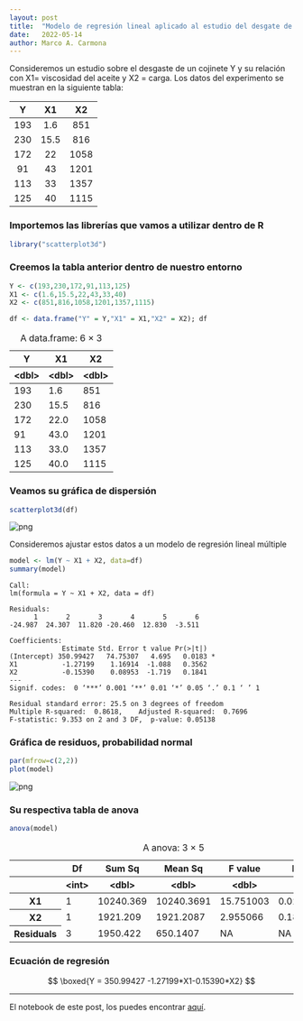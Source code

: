 ```yaml
---
layout: post
title:  "Modelo de regresión lineal aplicado al estudio del desgate de un cojineta dada su relación con la viscosidad del aceite y la carga"
date:   2022-05-14
author: Marco A. Carmona
---
```


Consideremos un estudio sobre el desgaste de un cojinete Y y su relación con X1= viscosidad del aceite y X2 = carga. Los datos del experimento se muestran en la siguiente tabla: 

|Y|X1|X2|
|:----:|:----:|:----:|
|193 | 1.6 | 851 |
|230 | 15.5 | 816 |
|172 | 22 | 1058 |
|91  |43 | 1201 |
|113 | 33 | 1357 |
|125|  40 | 1115 |

### Importemos las librerías que vamos a utilizar dentro de R


```R
library("scatterplot3d")
```

### Creemos la tabla anterior dentro de nuestro entorno


```R
Y <- c(193,230,172,91,113,125)
X1 <- c(1.6,15.5,22,43,33,40)
X2 <- c(851,816,1058,1201,1357,1115)

df <- data.frame("Y" = Y,"X1" = X1,"X2" = X2); df
```


<table class="dataframe">
<caption>A data.frame: 6 × 3</caption>
<thead>
	<tr><th scope=col>Y</th><th scope=col>X1</th><th scope=col>X2</th></tr>
	<tr><th scope=col>&lt;dbl&gt;</th><th scope=col>&lt;dbl&gt;</th><th scope=col>&lt;dbl&gt;</th></tr>
</thead>
<tbody>
	<tr><td>193</td><td> 1.6</td><td> 851</td></tr>
	<tr><td>230</td><td>15.5</td><td> 816</td></tr>
	<tr><td>172</td><td>22.0</td><td>1058</td></tr>
	<tr><td> 91</td><td>43.0</td><td>1201</td></tr>
	<tr><td>113</td><td>33.0</td><td>1357</td></tr>
	<tr><td>125</td><td>40.0</td><td>1115</td></tr>
</tbody>
</table>



### Veamos su gráfica de dispersión


```R
scatterplot3d(df)
```


    
![png](/Blog/assets/images/posts/output_6_0.png)
    


Consideremos ajustar estos datos a un modelo de regresión lineal múltiple


```R
model <- lm(Y ~ X1 + X2, data=df)
summary(model)
```


    
    Call:
    lm(formula = Y ~ X1 + X2, data = df)
    
    Residuals:
          1       2       3       4       5       6 
    -24.987  24.307  11.820 -20.460  12.830  -3.511 
    
    Coefficients:
                 Estimate Std. Error t value Pr(>|t|)  
    (Intercept) 350.99427   74.75307   4.695   0.0183 *
    X1           -1.27199    1.16914  -1.088   0.3562  
    X2           -0.15390    0.08953  -1.719   0.1841  
    ---
    Signif. codes:  0 ‘***’ 0.001 ‘**’ 0.01 ‘*’ 0.05 ‘.’ 0.1 ‘ ’ 1
    
    Residual standard error: 25.5 on 3 degrees of freedom
    Multiple R-squared:  0.8618,	Adjusted R-squared:  0.7696 
    F-statistic: 9.353 on 2 and 3 DF,  p-value: 0.05138



### Gráfica de residuos, probabilidad normal


```R
par(mfrow=c(2,2))
plot(model)
```


    
![png](/Blog/assets/images/posts/output_10_0.png)
    


### Su respectiva tabla de anova


```R
anova(model)
```


<table class="dataframe">
<caption>A anova: 3 × 5</caption>
<thead>
	<tr><th></th><th scope=col>Df</th><th scope=col>Sum Sq</th><th scope=col>Mean Sq</th><th scope=col>F value</th><th scope=col>Pr(&gt;F)</th></tr>
	<tr><th></th><th scope=col>&lt;int&gt;</th><th scope=col>&lt;dbl&gt;</th><th scope=col>&lt;dbl&gt;</th><th scope=col>&lt;dbl&gt;</th><th scope=col>&lt;dbl&gt;</th></tr>
</thead>
<tbody>
	<tr><th scope=row>X1</th><td>1</td><td>10240.369</td><td>10240.3691</td><td>15.751003</td><td>0.02858872</td></tr>
	<tr><th scope=row>X2</th><td>1</td><td> 1921.209</td><td> 1921.2087</td><td> 2.955066</td><td>0.18410102</td></tr>
	<tr><th scope=row>Residuals</th><td>3</td><td> 1950.422</td><td>  650.1407</td><td>       NA</td><td>        NA</td></tr>
</tbody>
</table>



### Ecuación de regresión

$$
\boxed{Y = 350.99427 -1.27199*X1-0.15390*X2}
$$

---

El notebook de este post, los puedes encontrar [aquí](https://gist.github.com/marcocarmonaga/59abf0e8ab40a26a6c8437ef5bf38dc7).